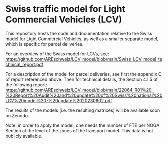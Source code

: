 # Swiss traffic model for Light Commercial Vehicles (LCV)

This repository hosts the code and documentation relative to the Swiss model for Light Commercial Vehicles, as well as a smaller separate model, which is specific for parcel deliveries.

For an overview of the Swiss model for LCVs, see: https://github.com/AREschweiz/LCV_model/blob/main/Swiss_LCV_model_technical_report.pdf

For a description of the model for parcel deliveries, see first the appendix C of report referenced above. Then for technical details, the Section 4.1.5 of the following report:
https://github.com/AREschweiz/LCV_model/blob/main/22064-R01%20-%20Report%20Audit%20and%20update%20of%20Swiss%20national%20LCV%20model%20-%20update%2020230602.pdf

The results of the models (i.e. the resulting matrices) will be available soon on Zenodo.

Note: in order to apply the model, one needs the number of FTE per NOGA Section at the level of the zones of the transport model. This data is not publicly available.
